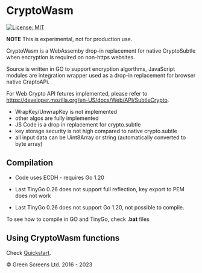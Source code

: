 # CryptoWasm 

[![License: MIT](https://img.shields.io/badge/License-MIT-yellow.svg)](https://opensource.org/licenses/MIT) 

**NOTE** This is experimental, not for production use. 

CryptoWasm is a WebAssemby drop-in replacement for native CryptoSubtle when encryption is required on non-https websites.

Source is written in GO to support encryption algorthms, JavaScript modules are integration wrapper used as a drop-in replacement for browser native CraptoAPi.

For Web Crypto API fetures implemented, please refer to https://developer.mozilla.org/en-US/docs/Web/API/SubtleCrypto.

 - WrapKey/UnwrapKey is not implemented
 - other algos are fully implemented
 - JS Code is a drop in replacement for crypto.subtle 
 - key storage security is not high compared to native crypto.subtle
 - all input data can be Uint8Array or string (automatically converted to byte array) 

## Compilation

- Code uses ECDH - requires Go 1.20

- Last TinyGo 0.26 does not support full reflection, key export to PEM does not work 

- Last TinyGo 0.26 does not support Go 1.20, not possible to compile.

To see how to compile in GO and TinyGo, check __.bat__ files

## Using CryptoWasm functions

Check [Quickstart](Quickstart.md).

&copy; Green Screens Ltd. 2016 - 2023
